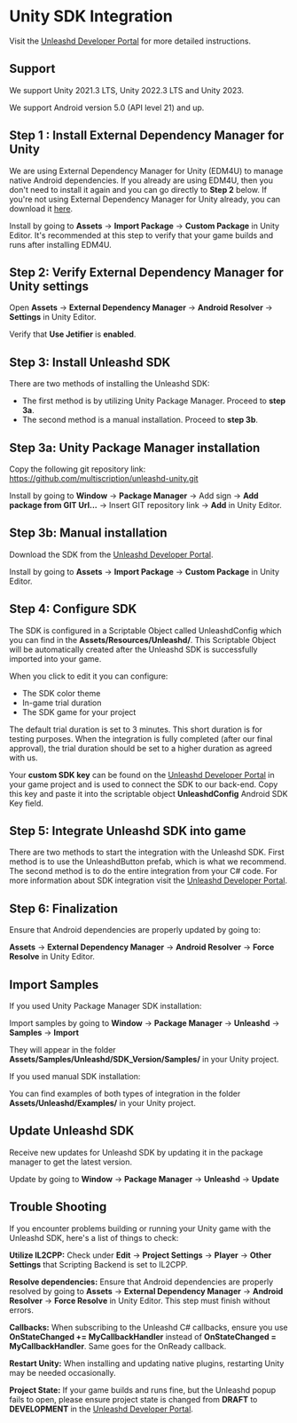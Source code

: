 # Unity SDK Integration
Visit the [Unleashd Developer Portal](https://developer.unleashd.com/my/sdk/docs/latest/android) for more detailed instructions.

## Support
We support Unity 2021.3 LTS, Unity 2022.3 LTS and Unity 2023.

We support Android version 5.0 (API level 21) and up.

## Step 1 : Install External Dependency Manager for Unity
We are using External Dependency Manager for Unity (EDM4U) to manage native Android dependencies. If you already are using EDM4U, then you don't need to install it again and you can go directly to **Step 2** below.
If you're not using External Dependency Manager for Unity already, you can download it [here](https://developers.google.com/unity/archive#external_dependency_manager_for_unity).

Install by going to **Assets** -> **Import Package** -> **Custom Package** in Unity Editor.
It's recommended at this step to verify that your game builds and runs after installing EDM4U.

## Step 2: Verify External Dependency Manager for Unity settings
Open **Assets** -> **External Dependency Manager** -> **Android Resolver** -> **Settings** in Unity Editor.

Verify that **Use Jetifier** is **enabled**.

## Step 3: Install Unleashd SDK
There are two methods of installing the Unleashd SDK:
- The first method is by utilizing Unity Package Manager. Proceed to **step 3a**.
- The second method is a manual installation. Proceed to **step 3b**.

## Step 3a: Unity Package Manager installation
Copy the following git repository link: https://github.com/multiscription/unleashd-unity.git

Install by going to **Window** -> **Package Manager** -> Add sign -> **Add package from GIT Url...** -> Insert GIT repository link -> **Add** in Unity Editor.

## Step 3b: Manual installation
Download the SDK from the [Unleashd Developer Portal](https://developer.unleashd.com/my/sdk/latest).

Install by going to **Assets** -> **Import Package** -> **Custom Package** in Unity Editor.


## Step 4: Configure SDK
The SDK is configured in a Scriptable Object called UnleashdConfig which you can find in the **Assets/Resources/Unleashd/**.
This Scriptable Object will be automatically created after the Unleashd SDK is successfully imported into your game.

When you click to edit it you can configure:
- The SDK color theme
- In-game trial duration
- The SDK game for your project

The default trial duration is set to 3 minutes. This short duration is for testing purposes. When the integration is fully completed (after our final approval), the trial duration should be set to a higher duration as agreed with us.

Your **custom SDK key** can be found on the [Unleashd Developer Portal](https://developer.unleashd.com/projects) in your game project and is used to connect the SDK to our back-end. Copy this key and paste it into the scriptable object **UnleashdConfig** Android SDK Key field.

## Step 5: Integrate Unleashd SDK into game
There are two methods to start the integration with the Unleashd SDK. First method is to use the UnleashdButton prefab, which is what we recommend. The second method is to do the entire integration from your C# code. For more information about SDK integration visit the [Unleashd Developer Portal](https://developer.unleashd.com/my/sdk/docs/latest/android).

## Step 6: Finalization
Ensure that Android dependencies are properly updated by going to:

 **Assets** -> **External Dependency Manager** -> **Android Resolver** -> **Force Resolve** in Unity Editor.

## Import Samples
If you used Unity Package Manager SDK installation:

Import samples by going to **Window** -> **Package Manager** -> **Unleashd** -> **Samples** -> **Import**

They will appear in the folder **Assets/Samples/Unleashd/SDK_Version/Samples/** in your Unity project.

If you used manual SDK installation:

You can find examples of both types of integration in the folder **Assets/Unleashd/Examples/** in your Unity project.

## Update Unleashd SDK
Receive new updates for Unleashd SDK by updating it in the package manager to get the latest version.

Update by going to **Window** -> **Package Manager** -> **Unleashd** -> **Update**

## Trouble Shooting
If you encounter problems building or running your Unity game with the Unleashd SDK, here's a list of things to check:

**Utilize IL2CPP:** Check under **Edit** -> **Project Settings** -> **Player** -> **Other Settings** that Scripting Backend is set to IL2CPP.

**Resolve dependencies:** Ensure that Android dependencies are properly resolved by going to **Assets** -> **External Dependency Manager** -> **Android Resolver** -> **Force Resolve** in Unity Editor. This step must finish without errors.

**Callbacks:** When subscribing to the Unleashd C# callbacks, ensure you use **OnStateChanged += MyCallbackHandler** instead of **OnStateChanged = MyCallbackHandler**. Same goes for the OnReady callback.

**Restart Unity:** When installing and updating native plugins, restarting Unity may be needed occasionally.

**Project State:** If your game builds and runs fine, but the Unleashd popup fails to open, please ensure project state is changed from **DRAFT** to **DEVELOPMENT** in the [Unleashd Developer Portal](https://developer.test.unleashd.com).